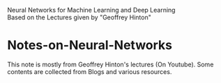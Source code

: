 Neural Networks for Machine Learning and Deep Learning <br>
Based on the Lectures given by "Geoffrey Hinton" <br>
# Notes-on-Neural-Networks
This note is mostly from Geoffrey Hinton's lectures (On Youtube). Some contents are collected from Blogs and various resources. <br>
